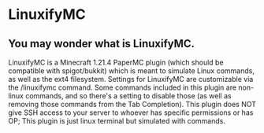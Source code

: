 # LinuxifyMC
## You may wonder what is LinuxifyMC.
LinuxifyMC is a Minecraft 1.21.4 PaperMC plugin (which should be compatible with spigot/bukkit) which is meant to simulate Linux commands, as well as the ext4 filesystem.
Settings for LinuxifyMC are customizable via the /linuxifymc command. Some commands included in this plugin are non-linux commands, and so there's a setting to disable those (as well as removing those commands from the Tab Completion).
This plugin does NOT give SSH access to your server to whoever has specific permissions or has OP; This plugin is just linux terminal but simulated with commands.
